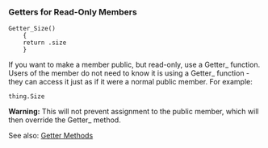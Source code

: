 ### Getters for Read-Only Members

``` suneido
Getter_Size()
    {
    return .size
    }
```

If you want to make a member public, but read-only, use a Getter_ function. Users of the member do not need to know it is using a Getter_ function - they can access it just as if it were a normal public member. For example:

``` suneido
thing.Size
```

**Warning:** This will not prevent assignment to the public member, which will then override the Getter_ method.

See also: [Getter Methods](<../../Language/Classes/Getter Methods.md>)